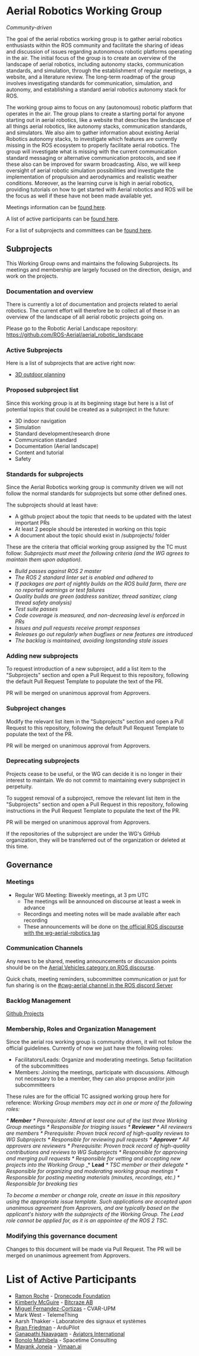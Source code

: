 # Aerial Robotics Working Group

*Community-driven*

The goal of the aerial robotics working group is to gather aerial robotics enthusiasts within the ROS community and facilitate the sharing of ideas and discussion of issues regarding autonomous robotic platforms operating in the air. The initial focus of the group is to create an overview of the landscape of aerial robotics, including autonomy stacks, communication standards, and simulation, through the establishment of regular meetings, a website, and a literature review. The long-term roadmap of the group involves investigating standards for communication, simulation, and autonomy, and establishing a standard aerial robotics autonomy stack for ROS.

The working group aims to focus on any (autonomous) robotic platform that operates in the air. The group plans to create a starting portal for anyone starting out in aerial robotics, like a website that describes the landscape of all things aerial robotics, like autonomy stacks, communication standards, and simulators. We also aim to gather information about existing Aerial Robotics autonomy stacks, to investigate which features are currently missing in the ROS ecosystem to properly facilitate aerial robotics. The group will investigate what is missing with the current communication standard messaging or alternative communication protocols, and see if these also can be improved for swarm broadcasting. Also, we will keep oversight of aerial robotic simulation possibilities and investigate the implementation of propulsion and aerodynamics and realistic weather conditions. Moreover, as the learning curve is high in aerial robotics, providing tutorials on how to get started with Aerial robotics and ROS will be the focus as well if these have not been made available yet. 

Meetings information can be [found here](meetings.md).

A list of active participants can be [found here](#list-of-active-participants).

For a list of subprojects and committees can be [found here](#subprojects).

## Subprojects

This Working Group owns and maintains the following Subprojects.
Its meetings and membership are largely focused on the direction, design, and work on the projects.

### Documentation and overview
There is currently a lot of documentation and projects related to aerial robotics. The current effort will therefore be to collect all of these in an overview of the landscape of all aerial robotic projects going on. 

Please go to the Robotic Aerial Landscape repository: https://github.com/ROS-Aerial/aerial_robotic_landscape 

### Active Subprojects
Here is a list of subprojects that are active right now:
* [3D outdoor planning](subprojects/outdoor_3d_planning.md)

### Proposed subproject list

Since this working group is at its beginning stage but here is a list of potential topics that could be created as a subproject in the future:
* 3D indoor navigation
* Simulation
* Standard development/research drone
* Communication standard
* Documentation (Aerial landscape)
* Content and tutorial
* Safety

### Standards for subprojects

Since the Aerial Robotics working group is community driven we will not follow the normal standards for subprojects but some other defined ones.

The subprojects should at least have:
* A github project about the topic that needs to be updated with the latest important PRs
* At least 2 people should be interested in working on this topic
* A document about the topic should exist in /subprojects/ folder

These are the criteria that official working group assigned by the TC must follow:
_Subprojects must meet the following criteria (and the WG agrees to maintain them upon adoption)._

* _Build passes against ROS 2 master_
* _The ROS 2 standard linter set is enabled and adhered to_
* _If packages are part of nightly builds on the ROS build farm, there are no reported warnings or test failures_
* _Quality builds are green (address sanitizer, thread sanitizer, clang thread safety analysis)_
* _Test suite passes_
* _Code coverage is measured, and non-decreasing level is enforced in PRs_
* _Issues and pull requests receive prompt responses_
* _Releases go out regularly when bugfixes or new features are introduced_
* _The backlog is maintained, avoiding longstanding stale issues_

### Adding new subprojects

To request introduction of a new subproject, add a list item to the "Subprojects" section and open a Pull Request to this repository, following the default Pull Request Template to populate the text of the PR.

PR will be merged on unanimous approval from Approvers.

### Subproject changes

Modify the relevant list item in the "Subprojects" section and open a Pull Request to this repository, following the default Pull Request Template to populate the text of the PR.

PR will be merged on unanimous approval from Approvers.

### Deprecating subprojects

Projects cease to be useful, or the WG can decide it is no longer in their interest to maintain.
We do not commit to maintaining every subproject in perpetuity.

To suggest removal of a subproject, remove the relevant list item in the "Subprojects" section and open a Pull Request in this repository, following instructions in the Pull Request Template to populate the text of the PR.

PR will be merged on unanimous approval from Approvers.

If the repositories of the subproject are under the WG's GitHub organization, they will be transferred out of the organization or deleted at this time.

## Governance

### Meetings

* Regular WG Meeting: Biweekly meetings, at 3 pm UTC
  * The meetings will be announced on discourse at least a week in advance
  * Recordings and meeting notes will be made available after each recording
  * These announcements will be done on [the official ROS discourse with the wg-aerial-robotics tag](https://discourse.ros.org/tag/wg-aerial-robotics)

### Communication Channels

Any news to be shared, meeting announcements or discussion points should be on the [Aerial Vehicles category on ROS discourse](https://discourse.ros.org/c/aerial-vehicles/).

Quick chats, meeting reminders, subcommittee communication or just for fun sharing is on the [#cwg-aerial channel in the ROS discord Server](https://discord.com/channels/1077825543698927656/1141902822254850128)


### Backlog Management

[Github Projects](https://github.com/ROS-Aerial/community/projects?query=is%3Aopen)

### Membership, Roles and Organization Management

Since the aerial ros working group is community driven, it will not follow the official guidelines. Currently of now we just have the following roles:
- Facilitators/Leads: Organize and moderating meetings. Setup facilitation of the subcommittees
- Members: Joining the meetings, participate with discussions. Although not necessary to be a member, they can also propose and/or join subcommitteers


These rules are for the official TC assigned working group here for reference:
_Working Group members may act in one or more of the following roles:_

_* **Member**_
  _* Prerequisite: Attend at least one out of the last three Working Group meetings_
  _* Responsible for triaging issues_
_* **Reviewer**_
  _* All reviewers are members_
  _* Prerequisite: Proven track record of high-quality reviews to WG Subprojects_
  _* Responsible for reviewing pull requests_
_* **Approver**_
  _* All approvers are reviewers_
  _* Prerequisite: Proven track record of high-quality contributions and reviews to WG Subprojects_
  _* Responsible for approving and merging pull requests_
  _* Responsible for vetting and accepting new projects into the Working Group_
_* **Lead**
  _* TSC member or their delegate_
  _* Responsible for organizing and moderating working group meetings_
  _* Responsible for posting meeting materials (minutes, recordings, etc.)_
  _* Responsible for breaking ties_

_To become a member or change role, create an issue in this repository using the appropriate issue template.
Such applications are accepted upon unanimous agreement from Approvers, and are typically based on the applicant's history with the subprojects of the Working Group.
The Lead role cannot be applied for, as it is an appointee of the ROS 2 TSC._

### Modifying this governance document

Changes to this document will be made via Pull Request.
The PR will be merged on unanimous agreement from Approvers.

# List of Active Participants
* [Ramon Roche](https://twitter.com/@mrpollo) - [Dronecode Foundation](https://www.dronecode.org/)
* [Kimberly McGuire](https://github.com/knmcguire) - [Bitcraze AB](https://www.bitcraze.io/)
* [Miguel Fernandez-Cortizas](https://github.com/miferco97) - CVAR-UPM
* Mark West - TelemeThing
* Aarsh Thakker - Laboratoire des signaux et systèmes
* [Ryan Friedman](https://github.com/Ryanf55) - ArduPilot
* [Ganapathi Naayagam](https://github.com/SGN-047) - [Aviators International](https://teamaviatorsinternational.in/#/)
* [Bonolo Mathibela](https://twitter.com/@bonolomathibela) - Spacetime Consulting
* [Mayank Joneja](https://github.com/botmayank) - [Vimaan.ai](https://vimaan.ai/)

